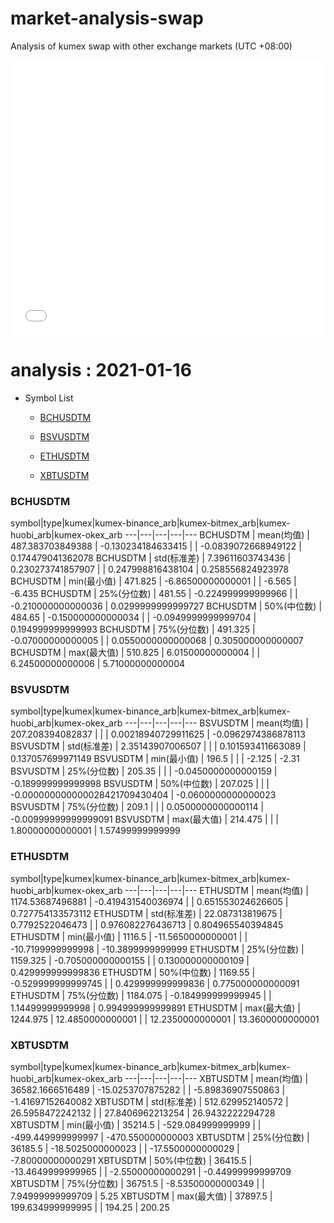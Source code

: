 # market-analysis-swap
Analysis of kumex swap with other exchange markets (UTC +08:00)

<iframe width="100%" height="440" src="./data.html" frameborder="no" border="0" scrolling="no"></iframe>

# analysis : 2021-01-16
* Symbol List

  * [BCHUSDTM](#bchusdtm)

  * [BSVUSDTM](#bsvusdtm)

  * [ETHUSDTM](#ethusdtm)

  * [XBTUSDTM](#xbtusdtm)


### BCHUSDTM

symbol|type|kumex|kumex-binance_arb|kumex-bitmex_arb|kumex-huobi_arb|kumex-okex_arb
---|---|---|---|---
BCHUSDTM | mean(均值) | 487.383703849388 | -0.130234184633415 |  | -0.0839072668949122 | 0.174479041362078
BCHUSDTM | std(标准差) | 7.39611603743436 | 0.230273741857907 |  | 0.247998816438104 | 0.258556824923978
BCHUSDTM | min(最小值) | 471.825 | -6.86500000000001 |  | -6.565 | -6.435
BCHUSDTM | 25%(分位数) | 481.55 | -0.224999999999966 |  | -0.210000000000036 | 0.0299999999999727
BCHUSDTM | 50%(中位数) | 484.65 | -0.150000000000034 |  | -0.0949999999999704 | 0.194999999999993
BCHUSDTM | 75%(分位数) | 491.325 | -0.07000000000005 |  | 0.0550000000000068 | 0.305000000000007
BCHUSDTM | max(最大值) | 510.825 | 6.01500000000004 |  | 6.24500000000006 | 5.71000000000004


### BSVUSDTM

symbol|type|kumex|kumex-binance_arb|kumex-bitmex_arb|kumex-huobi_arb|kumex-okex_arb
---|---|---|---|---
BSVUSDTM | mean(均值) | 207.208394082837 |  |  | 0.00218940729911625 | -0.0962974386878113
BSVUSDTM | std(标准差) | 2.35143907006507 |  |  | 0.101593411663089 | 0.137057699971149
BSVUSDTM | min(最小值) | 196.5 |  |  | -2.125 | -2.31
BSVUSDTM | 25%(分位数) | 205.35 |  |  | -0.0450000000000159 | -0.189999999999998
BSVUSDTM | 50%(中位数) | 207.025 |  |  | -0.000000000000028421709430404 | -0.0600000000000023
BSVUSDTM | 75%(分位数) | 209.1 |  |  | 0.0500000000000114 | -0.00999999999999091
BSVUSDTM | max(最大值) | 214.475 |  |  | 1.80000000000001 | 1.57499999999999


### ETHUSDTM

symbol|type|kumex|kumex-binance_arb|kumex-bitmex_arb|kumex-huobi_arb|kumex-okex_arb
---|---|---|---|---
ETHUSDTM | mean(均值) | 1174.53687496881 | -0.419431540036974 |  | 0.651553024626605 | 0.727754133573112
ETHUSDTM | std(标准差) | 22.087313819675 | 0.7792522046473 |  | 0.976082276436713 | 0.804965540394845
ETHUSDTM | min(最小值) | 1116.5 | -11.5650000000001 |  | -10.7199999999998 | -10.3899999999999
ETHUSDTM | 25%(分位数) | 1159.325 | -0.705000000000155 |  | 0.130000000000109 | 0.429999999999836
ETHUSDTM | 50%(中位数) | 1169.55 | -0.529999999999745 |  | 0.429999999999836 | 0.775000000000091
ETHUSDTM | 75%(分位数) | 1184.075 | -0.184999999999945 |  | 1.14499999999998 | 0.994999999999891
ETHUSDTM | max(最大值) | 1244.975 | 12.4850000000001 |  | 12.2350000000001 | 13.3600000000001


### XBTUSDTM

symbol|type|kumex|kumex-binance_arb|kumex-bitmex_arb|kumex-huobi_arb|kumex-okex_arb
---|---|---|---|---
XBTUSDTM | mean(均值) | 36582.1666516489 | -15.0253707875282 |  | -5.89836907550863 | -1.41697152640082
XBTUSDTM | std(标准差) | 512.629952140572 | 26.5958472242132 |  | 27.8406962213254 | 26.9432222294728
XBTUSDTM | min(最小值) | 35214.5 | -529.084999999999 |  | -499.449999999997 | -470.550000000003
XBTUSDTM | 25%(分位数) | 36185.5 | -18.5025000000023 |  | -17.5500000000029 | -7.80000000000291
XBTUSDTM | 50%(中位数) | 36415.5 | -13.4649999999965 |  | -2.55000000000291 | -0.44999999999709
XBTUSDTM | 75%(分位数) | 36751.5 | -8.53500000000349 |  | 7.94999999999709 | 5.25
XBTUSDTM | max(最大值) | 37897.5 | 199.634999999995 |  | 194.25 | 200.25

